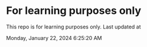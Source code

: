 # For learning purposes only
This repo is for learning purposes only.
Last updated at

Monday, January 22, 2024 6:25:20 AM

